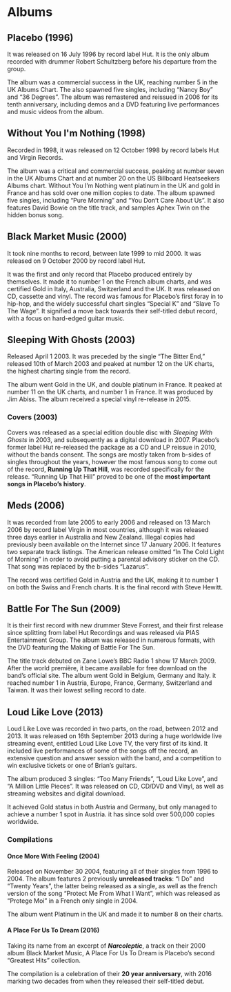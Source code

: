 # Albums

## Placebo (1996)
 It was released on 16 July 1996 by record label Hut. It is the only album recorded with drummer Robert Schultzberg before his departure from the group.

The album was a commercial success in the UK, reaching number 5 in the UK Albums Chart. The also spawned five singles, including “Nancy Boy” and “36 Degrees”. The album was remastered and reissued in 2006 for its tenth anniversary, including demos and a DVD featuring live performances and music videos from the album.

## Without You I'm Nothing (1998)
Recorded in 1998, it was released on 12 October 1998 by record labels Hut and Virgin Records.

The album was a critical and commercial success, peaking at number seven in the UK Albums Chart and at number 20 on the US Billboard Heatseekers Albums chart. Without You I’m Nothing went platinum in the UK and gold in France and has sold over one million copies to date. The album spawned five singles, including “Pure Morning” and “You Don’t Care About Us”. It also features David Bowie on the title track, and samples Aphex Twin on the hidden bonus song.

## Black Market Music (2000)
It took nine months to record, between late 1999 to mid 2000. It was released on 9 October 2000 by record label Hut.

It was the first and only record that Placebo produced entirely by themselves. It made it to number 1 on the French album charts, and was certified Gold in Italy, Australia, Switzerland and the UK. It was released on CD, cassette and vinyl. The record was famous for Placebo’s first foray in to hip-hop, and the widely successful chart singles “Special K” and “Slave To The Wage”. It signified a move back towards their self-titled debut record, with a focus on hard-edged guitar music.

## Sleeping With Ghosts (2003)
Released April 1 2003. It was preceded by the single “The Bitter End,” released 10th of March 2003 and peaked at number 12 on the UK charts, the highest charting single from the record.

The album went Gold in the UK, and double platinum in France. It peaked at number 11 on the UK charts, and number 1 in France. It was produced by Jim Abiss. The album received a special vinyl re-release in 2015.

### Covers (2003)
Covers was released as a special edition double disc with *Sleeping With Ghosts* in 2003, and subsequently as a digital download in 2007. Placebo’s former label Hut re-released the package as a CD and LP reissue in 2010, without the bands consent. The songs are mostly taken from b-sides of singles throughout the years, however the most famous song to come out of the record, **Running Up That Hill**, was recorded specifically for the release.
“Running Up That Hill” proved to be one of the **most important songs in Placebo’s history**.

## Meds (2006)
It was recorded from late 2005 to early 2006 and released on 13 March 2006 by record label Virgin in most countries, although it was released three days earlier in Australia and New Zealand. Illegal copies had previously been available on the Internet since 17 January 2006. It features two separate track listings. The American release omitted “In The Cold Light of Morning” in order to avoid putting a parental advisory sticker on the CD. That song was replaced by the b-sides “Lazarus”.

The record was certified Gold in Austria and the UK, making it to number 1 on both the Swiss and French charts. It is the final record with Steve Hewitt.

## Battle For The Sun (2009)
It is their first record with new drummer Steve Forrest, and their first release since splitting from label Hut Recordings and was released via PIAS Entertainment Group. The album was released in numerous formats, with the DVD featuring the Making of Battle For The Sun.

The title track debuted on Zane Lowe’s BBC Radio 1 show 17 March 2009. After the world première, it became available for free download on the band’s official site. The album went Gold in Belgium, Germany and Italy. it reached number 1 in Austria, Europe, France, Germany, Switzerland and Taiwan. It was their lowest selling record to date.

## Loud Like Love (2013)
Loud Like Love was recorded in two parts, on the road, between 2012 and 2013. It was released on 16th September 2013 during a huge worldwide live streaming event, entitled Loud Like Love TV, the very first of its kind. It included live performances of some of the songs off the record, an extensive question and answer session with the band, and a competition to win exclusive tickets or one of Brian’s guitars.

The album produced 3 singles: “Too Many Friends”, “Loud Like Love”, and “A Million Little Pieces”. It was released on CD, CD/DVD and Vinyl, as well as streaming websites and digital download. 

It achieved Gold status in both Austria and Germany, but only managed to achieve a number 1 spot in Austria. it has since sold over 500,000 copies worldwide.

### Compilations
#### Once More With Feeling (2004)
Released on November 30 2004, featuring all of their singles from 1996 to 2004. The album features 2 previously **unreleased tracks**: “I Do” and “Twenty Years”, the latter being released as a single, as well as the french version of the song “Protect Me From What I Want”, which was released as “Protege Moi” in a French only single in 2004.

The album went Platinum in the UK and made it to number 8 on their charts.

#### A Place For Us To Dream (2016) 
Taking its name from an excerpt of ***Narcoleptic***, a track on their 2000 album Black Market Music, A Place For Us To Dream is Placebo’s second “Greatest Hits” collection.

The compilation is a celebration of their **20 year anniversary**, with 2016 marking two decades from when they released their self-titled debut. 
